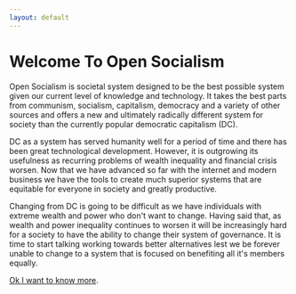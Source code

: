 ```yaml
---
layout: default
---
```


# Welcome To Open Socialism

Open Socialism is societal system designed to be the best possible system given our current level of knowledge and  technology. It takes the best parts from communism, socialism, capitalism, democracy and a variety of other sources and offers a new and ultimately radically different system for society than the currently popular democratic capitalism (DC).

DC as a system has served humanity well for a period of time and there has been great technological development. However, it is outgrowing its usefulness as recurring problems of wealth inequality and financial crisis worsen. Now that we have advanced so far with the internet and modern business we have the tools to create much superior systems that are equitable for everyone in society and greatly productive.

Changing from DC is going to be difficult as we have individuals with extreme wealth and power who don't want to change. Having said that, as wealth and power inequality continues to worsen it will be increasingly hard for a society to have the ability to change their system of governance. It is time to start talking working towards better alternatives lest we be forever unable to change to a system that is focused on benefiting all it's members equally.

[Ok I want to know more](introduction.md).
